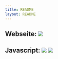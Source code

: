 ```yaml
---
title: README
layout: README
---
```


## Webseite: [![](https://travis-ci.org/feg-stuttgart/feg-stuttgart.github.io.png?branch=master)](https://travis-ci.org/feg-stuttgart/feg-stuttgart.github.io)

## Javascript: [![](https://codeclimate.com/github/feg-stuttgart/grunt.png)](https://codeclimate.com/github/feg-stuttgart/grunt) [![](https://travis-ci.org/feg-stuttgart/grunt.png?branch=master)](https://travis-ci.org/feg-stuttgart/grunt)

  <p id="server_name">
  </p>
  
<script data-cfbadgetype="c" data-cfbadgeskin="dkgray" type="text/javascript">
//<![CDATA[
try {
    window.CloudFlare || function () {
        var a = window.document,
            b = a.createElement("script"),
            a = a.getElementsByTagName("script")[0];
        window.CloudFlare = [];
        b.type = "text/javascript";
        b.async = !0;
        b.src = "//ajax.cloudflare.com/cdn-cgi/nexp/cloudflare.js";
        a.parentNode.insertBefore(b, a)
    }(), CloudFlare.push(function (a) {
        a(["cloudflare/badge"])
    })
} catch (e$$5) {
    try {
        console.error("CloudFlare badge code could not be loaded. " + e$$5.message)
    } catch (e$$6) {}
};
//]]>
if(document.domain == 'www.feg-stuttgart.tk'){
$('#server_name').html('You´re hitting the Production-Server');
};
if(document.domain == 'beta.feg-stuttgart.tk'){
$('#server_name').html('You´re hitting our Beta-Server');
};
if(document.domain != 'www.feg-stuttgart.tk' & document.domain != 'beta.feg-stuttgart.tk'){
$('#server_name').html('You´re hitting an unknown Server');
}
  </script>
